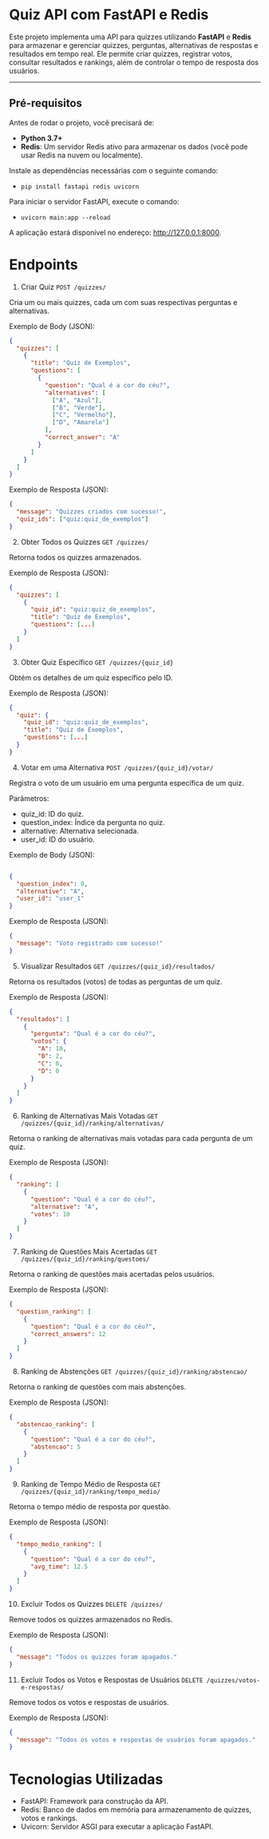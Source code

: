 # Quiz API com FastAPI e Redis

Este projeto implementa uma API para quizzes utilizando **FastAPI** e **Redis** para armazenar e gerenciar quizzes, perguntas, alternativas de respostas e resultados em tempo real. Ele permite criar quizzes, registrar votos, consultar resultados e rankings, além de controlar o tempo de resposta dos usuários.

---

## Pré-requisitos

Antes de rodar o projeto, você precisará de:

- **Python 3.7+**
- **Redis**: Um servidor Redis ativo para armazenar os dados (você pode usar Redis na nuvem ou localmente).

Instale as dependências necessárias com o seguinte comando:

- `pip install fastapi redis uvicorn`

Para iniciar o servidor FastAPI, execute o comando:

- `uvicorn main:app --reload`

A aplicação estará disponível no endereço: <http://127.0.0.1:8000>.

# Endpoints

1. Criar Quiz
`POST /quizzes/`

Cria um ou mais quizzes, cada um com suas respectivas perguntas e alternativas.

Exemplo de Body (JSON):

```json
{
  "quizzes": [
    {
      "title": "Quiz de Exemplos",
      "questions": [
        {
          "question": "Qual é a cor do céu?",
          "alternatives": [
            ["A", "Azul"],
            ["B", "Verde"],
            ["C", "Vermelho"],
            ["D", "Amarelo"]
          ],
          "correct_answer": "A"
        }
      ]
    }
  ]
}
```

Exemplo de Resposta (JSON):

```json
{
  "message": "Quizzes criados com sucesso!",
  "quiz_ids": ["quiz:quiz_de_exemplos"]
}
````

2. Obter Todos os Quizzes
`GET /quizzes/`

Retorna todos os quizzes armazenados.

Exemplo de Resposta (JSON):

```json
{
  "quizzes": [
    {
      "quiz_id": "quiz:quiz_de_exemplos",
      "title": "Quiz de Exemplos",
      "questions": [...]
    }
  ]
}
```

3. Obter Quiz Específico
`GET /quizzes/{quiz_id}`

Obtém os detalhes de um quiz específico pelo ID.

Exemplo de Resposta (JSON):

```json
{
  "quiz": {
    "quiz_id": "quiz:quiz_de_exemplos",
    "title": "Quiz de Exemplos",
    "questions": [...]
  }
}
```

4. Votar em uma Alternativa
`POST /quizzes/{quiz_id}/votar/`

Registra o voto de um usuário em uma pergunta específica de um quiz.

Parâmetros:

- quiz_id: ID do quiz.
- question_index: Índice da pergunta no quiz.
- alternative: Alternativa selecionada.
- user_id: ID do usuário.

Exemplo de Body (JSON):

```json

{
  "question_index": 0,
  "alternative": "A",
  "user_id": "user_1"
}
```

Exemplo de Resposta (JSON):

```json
{
  "message": "Voto registrado com sucesso!"
}
```

5. Visualizar Resultados
`GET /quizzes/{quiz_id}/resultados/`

Retorna os resultados (votos) de todas as perguntas de um quiz.

Exemplo de Resposta (JSON):

```json
{
  "resultados": [
    {
      "pergunta": "Qual é a cor do céu?",
      "votos": {
        "A": 10,
        "B": 2,
        "C": 0,
        "D": 0
      }
    }
  ]
}
```

6. Ranking de Alternativas Mais Votadas
`GET /quizzes/{quiz_id}/ranking/alternativas/`

Retorna o ranking de alternativas mais votadas para cada pergunta de um quiz.

Exemplo de Resposta (JSON):

```json
{
  "ranking": [
    {
      "question": "Qual é a cor do céu?",
      "alternative": "A",
      "votes": 10
    }
  ]
}
```

7. Ranking de Questões Mais Acertadas
`GET /quizzes/{quiz_id}/ranking/questoes/`

Retorna o ranking de questões mais acertadas pelos usuários.

Exemplo de Resposta (JSON):

```json
{
  "question_ranking": [
    {
      "question": "Qual é a cor do céu?",
      "correct_answers": 12
    }
  ]
}
```

8. Ranking de Abstenções
`GET /quizzes/{quiz_id}/ranking/abstencao/`

Retorna o ranking de questões com mais abstenções.

Exemplo de Resposta (JSON):

```json
{
  "abstencao_ranking": [
    {
      "question": "Qual é a cor do céu?",
      "abstencao": 5
    }
  ]
}
```

9. Ranking de Tempo Médio de Resposta
`GET /quizzes/{quiz_id}/ranking/tempo_medio/`

Retorna o tempo médio de resposta por questão.

Exemplo de Resposta (JSON):

```json
{
  "tempo_medio_ranking": [
    {
      "question": "Qual é a cor do céu?",
      "avg_time": 12.5
    }
  ]
}
```

10. Excluir Todos os Quizzes
`DELETE /quizzes/`

Remove todos os quizzes armazenados no Redis.

Exemplo de Resposta (JSON):

```json
{
  "message": "Todos os quizzes foram apagados."
}
```

11. Excluir Todos os Votos e Respostas de Usuários
`DELETE /quizzes/votos-e-respostas/`

Remove todos os votos e respostas de usuários.

Exemplo de Resposta (JSON):

```json
{
  "message": "Todos os votos e respostas de usuários foram apagados."
}
```

# Tecnologias Utilizadas

- FastAPI: Framework para construção da API.
- Redis: Banco de dados em memória para armazenamento de quizzes, votos e rankings.
- Uvicorn: Servidor ASGI para executar a aplicação FastAPI.
